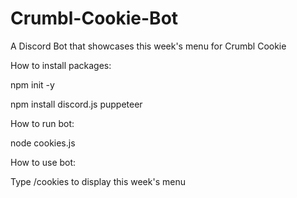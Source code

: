 # Crumbl-Cookie-Bot
A Discord Bot that showcases this week's menu for Crumbl Cookie

How to install packages:

npm init -y

npm install discord.js puppeteer

How to run bot:

node cookies.js

How to use bot:

Type /cookies to display this week's menu
